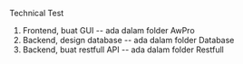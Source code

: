 Technical Test

1. Frontend, buat GUI -- ada dalam folder AwPro
2. Backend, design database -- ada dalam folder Database
3. Backend, buat restfull API -- ada dalam folder Restfull